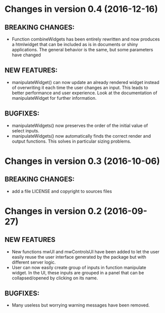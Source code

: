 <!-- Copyright © 2016 RTE Réseau de transport d’électricité --->

# Changes in version 0.4 (2016-12-16)

## BREAKING CHANGES:

* Function combineWidgets has been entirely rewritten and now produces a htmlwidget that can be included as is in documents or shiny applications. The general behavior is the same, but some parameters have changed

## NEW FEATURES:

* manipulateWidget() can now update an already rendered widget instead of overwriting it each time the user changes an input. This leads to better performance and user experience. Look at the documentation of manipulateWidget for further information.

## BUGFIXES:
* manipulateWidgets() now preserves the order of the initial value of select inputs.
* manipulateWidgets() now automatically finds the correct render and output functions. This solves in particular sizing problems.

# Changes in version 0.3 (2016-10-06)

## BREAKING CHANGES:

* add a file LICENSE and copyright to sources files


# Changes in version 0.2 (2016-09-27)

## NEW FEATURES

* New functions mwUI and mwControlsUI have been added to let the user easily reuse the user interface generated by the package but with different server logic.
* User can now easily create group of inputs in function manipulate widget. In the UI, these inputs are grouped in a panel that can be collapsed/opened by clicking on its name.

## BUGFIXES:

* Many useless but worrying warning messages have been removed.
